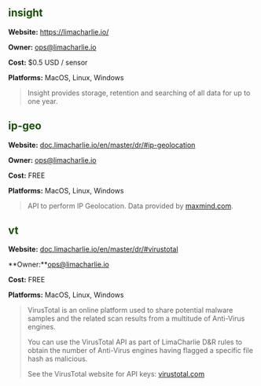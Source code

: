 ## <span style="color:#185000">insight</span>

**Website:** https://limacharlie.io/ 

**Owner:** ops@limacharlie.io 

**Cost:** $0.5 USD / sensor 

**Platforms:** MacOS, Linux, Windows

>Insight provides storage, retention and searching of all data for up to one year.

## <span style="color:#185000">ip-geo</span>

**Website:** [doc.limacharlie.io/en/master/dr/#ip-geolocation](http://doc.limacharlie.io/en/master/dr/#ip-geolocation)

**Owner:** ops@limacharlie.io

**Cost:** FREE

**Platforms:** MacOS, Linux, Windows

>API to perform IP Geolocation. Data provided by [maxmind.com](https://maxmind.com).

## <span style="color:#185000">vt</span>

**Website:** [doc.limacharlie.io/en/master/dr/#virustotal](http://doc.limacharlie.io/en/master/dr/#virustotal)

**Owner:**ops@limacharlie.io

**Cost:** FREE

**Platforms:** MacOS, Linux, Windows

>VirusTotal is an online platform used to share potential malware samples and the related scan results from a multitude of Anti-Virus engines.
>
>You can use the VirusTotal API as part of LimaCharlie D&R rules to obtain the number of Anti-Virus engines having flagged a specific file hash as malicious.
>
>See the VirusTotal website for API keys: [virustotal.com](https://virustotal.com)


